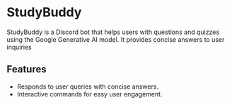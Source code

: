 # StudyBuddy

StudyBuddy is a Discord bot that helps users with questions and quizzes using the Google Generative AI model. It provides concise answers to user inquiries 

## Features

- Responds to user queries with concise answers.
- Interactive commands for easy user engagement.

